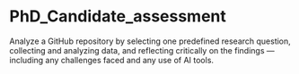 # PhD_Candidate_assessment
Analyze a GitHub repository by selecting one predefined research question, collecting and  analyzing data, and reflecting critically on the findings — including any challenges faced and  any use of AI tools.
